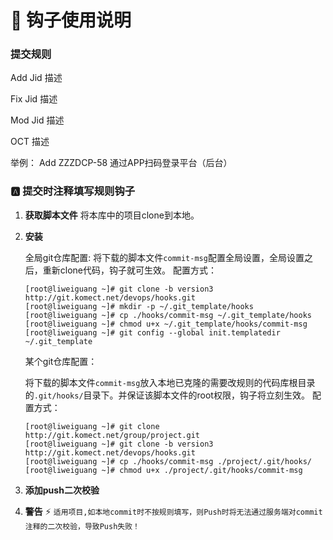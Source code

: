 # 🔑 钩子使用说明

### 提交规则

Add Jid 描述

Fix Jid 描述

Mod Jid 描述

OCT 描述

举例：
Add ZZZDCP-58 通过APP扫码登录平台（后台）



### :a: 提交时注释填写规则钩子
  1. **获取脚本文件**
      将本库中的项目clone到本地。

  2. **安装**

      全局git仓库配置:
      将下载的脚本文件`commit-msg`配置全局设置，全局设置之后，重新clone代码，钩子就可生效。
      配置方式：

      ``` 
      [root@liweiguang ~]# git clone -b version3 http://git.komect.net/devops/hooks.git
      [root@liweiguang ~]# mkdir -p ~/.git_template/hooks
      [root@liweiguang ~]# cp ./hooks/commit-msg ~/.git_template/hooks
      [root@liweiguang ~]# chmod u+x ~/.git_template/hooks/commit-msg
      [root@liweiguang ~]# git config --global init.templatedir ~/.git_template
      ```

      某个git仓库配置：

      将下载的脚本文件`commit-msg`放入本地已克隆的需要改规则的代码库根目录的`.git/hooks/`目录下。并保证该脚本文件的root权限，钩子将立刻生效。
      配置方式：

      ```
      [root@liweiguang ~]# git clone http://git.komect.net/group/project.git
      [root@liweiguang ~]# git clone -b version3 http://git.komect.net/devops/hooks.git
      [root@liweiguang ~]# cp ./hooks/commit-msg ./project/.git/hooks/
      [root@liweiguang ~]# chmod u+x ./project/.git/hooks/commit-msg 
      ```

  3. **添加push二次校验**

  4. **警告**
      :zap: ```适用项目,如本地commit时不按规则填写，则Push时将无法通过服务端对commit注释的二次校验，导致Push失败！```
